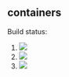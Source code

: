 ## containers

Build status:

1. [![](https://github.com/WasabiWabiSabi/containers/workflows/tests-fibonacci/badge.svg)](https://github.com/WasabiWabiSabi/containers/actions?query=workflow%3Atests-fibonacci)
1. [![](https://github.com/WasabiWabiSabi/containers/workflows/tests-range/badge.svg)](https://github.com/WasabiWabiSabi/containers/actions?query=workflow%3Atests-range)
1. [![](https://github.com/WasabiWabiSabi/containers/workflows/tests-unicode/badge.svg)](https://github.com/WasabiWabiSabi/containers/actions?query=workflow%3Atests-unicode)
